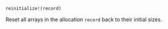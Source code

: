 ```
reinitialize!(record)
```

Reset all arrays in the allocation `record` back to their initial sizes.

